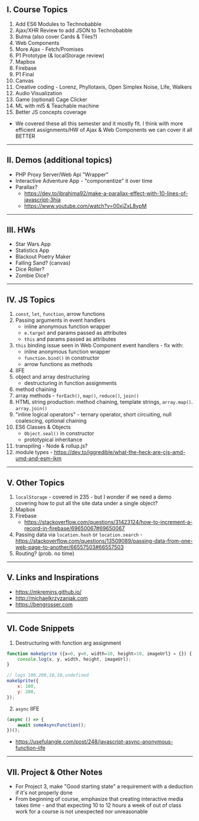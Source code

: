 ## I. Course Topics

1. Add ES6 Modules to Technobabble
1. Ajax/XHR Review to add JSON to Technobabble
1. Bulma (also cover Cards & Tiles?)
1. Web Components
1. More Ajax - Fetch/Promises
1. P1 Prototype (& localStorage review)
1. Mapbox
1. Firebase
1. P1 Final
1. Canvas
1. Creative coding - Lorenz, Phyllotaxis, Open Simplex Noise, Life, Walkers
1. Audio Visualization
1. Game (optional) Cage Clicker
1. ML with ml5 & Teachable machine
1. Better JS concepts coverage

- We covered these all this semester and it mostly fit. I think with more efficient assignments/HW of Ajax & Web Components we can cover it all BETTER

<hr>

## II. Demos (additional topics)

- PHP Proxy Server/Web Api "Wrapper"
- Interactive Adventure App - "componentize" it over time
- Parallax?
  - https://dev.to/ibrahima92/make-a-parallax-effect-with-10-lines-of-javascript-3hia
  - https://www.youtube.com/watch?v=00xjZxL8ypM

<hr>

## III. HWs
- Star Wars App
- Statistics App
- Blackout Poetry Maker
- Falling Sand? (canvas)
- Dice Roller?
- Zombie Dice?

<hr>

## IV. JS Topics
1. `const`, `let`, `function`, arrow functions
2. Passing arguments in event handlers
    - inline anonymous function wrapper
    - `e.target` and params passed as attributes
    - `this` and params passed as attributes
3. `this` binding issue seen in Web Component event handlers - fix with:
    - inline anonymous function wrapper
    - `function.bind()` in constructor
    - arrow functions as methods
4. IIFE
5. object and array destructuring
    - destructuring in function assignments
7. method chaining
8. array methods - `forEach()`, `map()`, `reduce()`, `join()`
9. HTML string production: method chaining, template strings, `array.map()`. `array.join()`
10. "inline logical operators" - ternary operator, short circuiting, null coalescing, optional chaining
11. ES6 Classes & Objects
    - `Object.seal()` in constructor
    - prototypical inheritance
12. transpiling - Node & rollup.js?
13. module types - https://dev.to/iggredible/what-the-heck-are-cjs-amd-umd-and-esm-ikm

<hr>

## V. Other Topics
1. `localStorage` - covered in 235 - but I wonder if we need a demo covering how to put all the site data under a single object?
1. Mapbox
2. Firebase
    - https://stackoverflow.com/questions/31423124/how-to-increment-a-record-in-firebase/69650067#69650067
3. Passing data via `location.hash` or `location.search` - https://stackoverflow.com/questions/13509089/passing-data-from-one-web-page-to-another/66557503#66557503
4. Routing? (prob. no time)

<hr>

## V. Links and Inspirations
- https://mkremins.github.io/
- http://michaelkrzyzaniak.com
- https://bengrosser.com

<hr>

## VI. Code Snippets

1) Destructuring with function arg assignment

```js
function makeSprite ({x=0, y=0, width=10, height=10, imageUrl} = {}) {
	console.log(x, y, width, height, imageUrl);
}

// logs 100,200,10,10,undefined
makeSprite({
	x: 100,
	y: 200,
});
```

2) `async` IIFE

```js
(async () => {
	await someAsyncFunction();
})();
```

- https://usefulangle.com/post/248/javascript-async-anonymous-function-iife

<hr>

## VII. Project & Other Notes

- For Project 3, make "Good starting state" a requirement with a deduction if it's not properly done
- From beginning of course, emphasize that creating interactive media takes *time* - and that expecting 10 to 12 hours a week of out of class work for a course is not unexpected nor unreasonable


